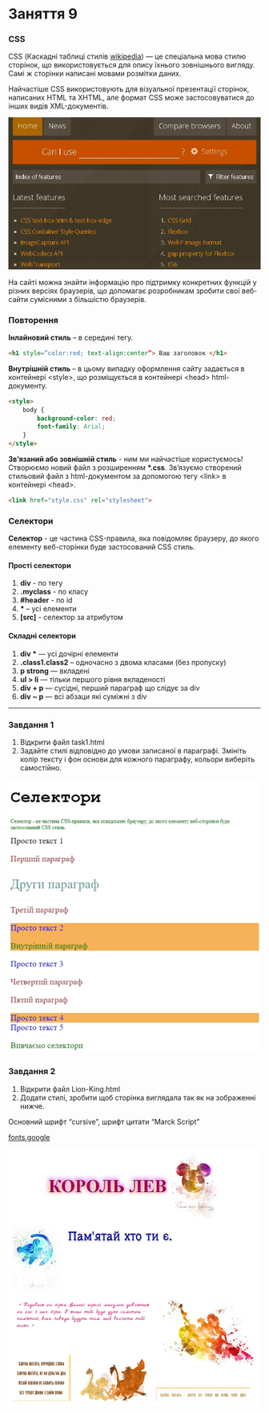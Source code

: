 # Заняття 9

### CSS

CSS (Каскадні таблиці стилів [wikipedia](https://uk.wikipedia.org/wiki/CSS)) — це спеціальна мова
стилю сторінок, що використовується для опису їхнього
зовнішнього вигляду. Самі ж сторінки написані мовами розмітки
даних.

Найчастіше CSS використовують для візуальної презентації
сторінок, написаних HTML та XHTML, але формат CSS може
застосовуватися до інших видів XML-документів.

[![can-use](css-1.jpg)](https://caniuse.com/)

На сайті можна знайти інформацію про підтримку конкретних функцій у різних версіях браузерів, що допомагає розробникам зробити свої веб-сайти сумісними з більшістю браузерів.


### Повторення 

**Інлайновий стиль** – в середині тегу.

```html
<h1 style=”color:red; text-align:center”> Ваш заголовок </h1>
```

**Внутрішній стиль** – в цьому випадку оформлення сайту задається в контейнері \<style\>, що розміщується в  контейнері \<head\> html-документу. 

```html
<style>
    body {
        background-color: red;
        font-family: Arial;
    }
</style>
```

**Зв’язаний або зовнішній стиль** - ним ми найчастіше користуємось! Створюємо  новий  файл  з  розширенням  __*.css__. Зв’язуємо створений стильовий файл з html-документом за допомогою тегу \<link\> в контейнері \<head\>.

```html
<link href="style.css" rel="stylesheet">
```

### Селектори

__Селектор__ - це частина CSS-правила, яка повідомляє браузеру, до якого елементу веб-сторінки буде застосований CSS стиль.

#### Прості селектори

1.	__div__ 		- по тегу
2.	__.myclass__ 	- по класу
3.	__#header__ 	- по id
4.	__\*__ 			– усі елементи
5. __[src]__		- селектор за атрибутом


#### Складні селектори

1. __div *__ 		— усі дочірні елементи
2.	__.class1.class2__ – одночасно з двома класами (без пропуску)
3.	__p strong__ 	— вкладені 
4.	__ul > li__ 	— тільки першого рівня вкладеності
5.	__div + p__ 	— сусідні, перший параграф що слідує за div
6.	__div ~ p__ 	— всі абзаци які суміжні з div

---

### Завдання 1

1. Відкрити файл task1.html
2. Задайте стилі відповідно до умови записаної в параграфі. Змініть колір тексту і фон основи для кожного параграфу, кольори виберіть самостійно.

![task1](task1.jpeg)

### Завдання 2

1. Відкрити файл Lion-King.html
2. Додати стилі, зробити щоб сторінка виглядала так як на зображенні нижче.

Основний шрифт “cursive”, шрифт цитати “Marck Script” 
 		
[fonts.google](https://fonts.google.com/) 

![Lion King](task2.jpg)

